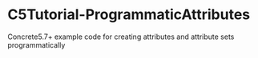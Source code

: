# C5Tutorial-ProgrammaticAttributes
Concrete5.7+ example code for creating attributes and attribute sets programmatically
